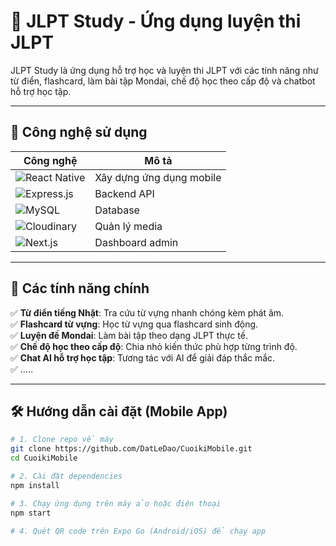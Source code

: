 # 🏯 JLPT Study - Ứng dụng luyện thi JLPT

JLPT Study là ứng dụng hỗ trợ học và luyện thi JLPT với các tính năng như từ điển, flashcard, làm bài tập Mondai, chế độ học theo cấp độ và chatbot hỗ trợ học tập.

---

## 🚀 Công nghệ sử dụng

| Công nghệ        | Mô tả |
|-----------------|-------|
| ![React Native](https://img.shields.io/badge/React%20Native-20232A?style=for-the-badge&logo=react&logoColor=61DAFB) | Xây dựng ứng dụng mobile |
| ![Express.js](https://img.shields.io/badge/Express.js-000000?style=for-the-badge&logo=express&logoColor=white) | Backend API |
| ![MySQL](https://img.shields.io/badge/MySQL-005C84?style=for-the-badge&logo=mysql&logoColor=white) | Database |
| ![Cloudinary](https://img.shields.io/badge/Cloudinary-3448C5?style=for-the-badge&logo=cloudinary&logoColor=white) | Quản lý media |
| ![Next.js](https://img.shields.io/badge/Next.js-000000?style=for-the-badge&logo=next.js&logoColor=white) | Dashboard admin |

---

## 📌 Các tính năng chính

✅ **Từ điển tiếng Nhật**: Tra cứu từ vựng nhanh chóng kèm phát âm.  
✅ **Flashcard từ vựng**: Học từ vựng qua flashcard sinh động.  
✅ **Luyện đề Mondai**: Làm bài tập theo dạng JLPT thực tế.  
✅ **Chế độ học theo cấp độ**: Chia nhỏ kiến thức phù hợp từng trình độ.  
✅ **Chat AI hỗ trợ học tập**: Tương tác với AI để giải đáp thắc mắc.  
✅ .....

---

## 🛠️ Hướng dẫn cài đặt (Mobile App)

```sh
# 1. Clone repo về máy
git clone https://github.com/DatLeDao/CuoikiMobile.git
cd CuoikiMobile

# 2. Cài đặt dependencies
npm install

# 3. Chạy ứng dụng trên máy ảo hoặc điện thoại
npm start

# 4. Quét QR code trên Expo Go (Android/iOS) để chạy app

